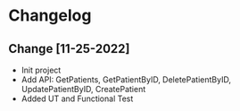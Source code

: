 # Changelog
## Change [11-25-2022] 
- Init project
- Add API: GetPatients, GetPatientByID, DeletePatientByID, UpdatePatientByID, CreatePatient
- Added UT and Functional Test
